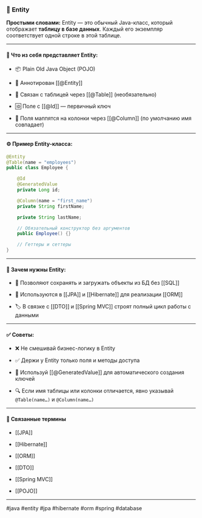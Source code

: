 ### 📄 **Entity**

**Простыми словами:** Entity — это обычный Java-класс, который отображает **таблицу в базе данных**. Каждый его экземпляр соответствует одной строке в этой таблице.

---

#### 🧩 **Что из себя представляет Entity:**

- 📦 Plain Old Java Object (POJO)
    
- 💠 Аннотирован [[@Entity]]
    
- 🔗 Связан с таблицей через [[@Table]] (необязательно)
    
- 🆔 Поле с [[@Id]] — первичный ключ
    
- 🔄 Поля маппятся на колонки через [[@Column]] (по умолчанию имя совпадает)
    

---

#### ⚙️ **Пример Entity-класса:**

```java
@Entity
@Table(name = "employees")
public class Employee {

    @Id
    @GeneratedValue
    private Long id;

    @Column(name = "first_name")
    private String firstName;

    private String lastName;

    // Обязательный конструктор без аргументов
    public Employee() {}

    // Геттеры и сеттеры
}
```

---

#### 🧠 **Зачем нужны Entity:**

- 🔄 Позволяют сохранять и загружать объекты из БД без [[SQL]]
    
- 🔗 Используются в [[JPA]] и [[Hibernate]] для реализации [[ORM]]
    
- 🏷️ В связке с [[DTO]] и [[Spring MVC]] строят полный цикл работы с данными
    

---

#### ✅ **Советы:**

- ❌ Не смешивай бизнес-логику в Entity
    
- ✅ Держи у Entity только поля и методы доступа
    
- 🧹 Используй [[@GeneratedValue]] для автоматического создания ключей
    
- 🔍 Если имя таблицы или колонки отличается, явно указывай `@Table(name…)` и `@Column(name…)`
    

---

#### 🔗 **Связанные термины**

- [[JPA]]
    
- [[Hibernate]]
    
- [[ORM]]
    
- [[DTO]]
    
- [[Spring MVC]]
    
- [[POJO]]
    

---

#java #entity #jpa #hibernate #orm #spring #database